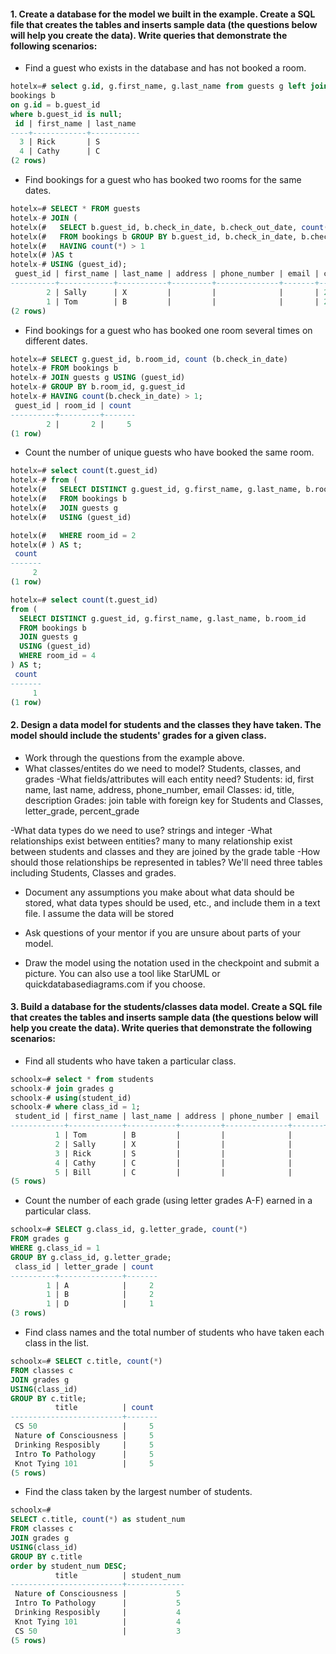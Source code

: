#### 1. Create a database for the model we built in the example. Create a SQL file that creates the tables and inserts sample data (the questions below will help you create the data). Write queries that demonstrate the following scenarios:

- Find a guest who exists in the database and has not booked a room.

```SQL
hotelx=# select g.id, g.first_name, g.last_name from guests g left join
bookings b
on g.id = b.guest_id
where b.guest_id is null;
 id | first_name | last_name
----+------------+-----------
  3 | Rick       | S
  4 | Cathy      | C
(2 rows)

```
- Find bookings for a guest who has booked two rooms for the same dates.

```SQL
hotelx=# SELECT * FROM guests
hotelx-# JOIN (
hotelx(#   SELECT b.guest_id, b.check_in_date, b.check_out_date, count(*)
hotelx(#   FROM bookings b GROUP BY b.guest_id, b.check_in_date, b.check_out_date
hotelx(#   HAVING count(*) > 1
hotelx(# )AS t
hotelx-# USING (guest_id);
 guest_id | first_name | last_name | address | phone_number | email | check_in_date | check_out_date | count
----------+------------+-----------+---------+--------------+-------+---------------+----------------+-------
        2 | Sally      | X         |         |              |       | 2017-06-23    | 2017-06-25     |     2
        1 | Tom        | B         |         |              |       | 2017-06-22    | 2017-06-23     |     2
(2 rows)
```
- Find bookings for a guest who has booked one room several times on different dates.

```SQL
hotelx=# SELECT g.guest_id, b.room_id, count (b.check_in_date)
hotelx-# FROM bookings b
hotelx-# JOIN guests g USING (guest_id)
hotelx-# GROUP BY b.room_id, g.guest_id
hotelx-# HAVING count(b.check_in_date) > 1;
 guest_id | room_id | count
----------+---------+-------
        2 |       2 |     5
(1 row)
```
- Count the number of unique guests who have booked the same room.

```SQL
hotelx=# select count(t.guest_id)
hotelx-# from (
hotelx(#   SELECT DISTINCT g.guest_id, g.first_name, g.last_name, b.room_id
hotelx(#   FROM bookings b
hotelx(#   JOIN guests g
hotelx(#   USING (guest_id)

hotelx(#   WHERE room_id = 2
hotelx(# ) AS t;
 count
-------
     2
(1 row)

hotelx=# select count(t.guest_id)
from (
  SELECT DISTINCT g.guest_id, g.first_name, g.last_name, b.room_id
  FROM bookings b
  JOIN guests g
  USING (guest_id)
  WHERE room_id = 4
) AS t;
 count
-------
     1
(1 row)
```

#### 2. Design a data model for students and the classes they have taken. The model should include the students' grades for a given class.

- Work through the questions from the example above.
- What classes/entites do we need to model? Students, classes, and grades
-What fields/attributes will each entity need?
Students: id, first name, last name, address, phone_number, email
Classes: id, title, description
Grades: join table with foreign key for Students and Classes, letter_grade, percent_grade

-What data types do we need to use? strings and integer
-What relationships exist between entities? many to many relationship exist between students and classes and they are joined by the grade table
-How should those relationships be represented in tables? We'll need three tables including Students, Classes and grades.

- Document any assumptions you make about what data should be stored, what data types should be used, etc., and include them in a text file.
I assume the data will be stored

- Ask questions of your mentor if you are unsure about parts of your model.

- Draw the model using the notation used in the checkpoint and submit a picture. You can also use a tool like StarUML or quickdatabasediagrams.com if you choose.

#### 3. Build a database for the students/classes data model. Create a SQL file that creates the tables and inserts sample data (the questions below will help you create the data). Write queries that demonstrate the following scenarios:

- Find all students who have taken a particular class.

```SQL
schoolx=# select * from students
schoolx-# join grades g
schoolx-# using(student_id)
schoolx-# where class_id = 1;
 student_id | first_name | last_name | address | phone_number | email | graduation_year | grade_id | class_id | letter_grade | percent_grade
------------+------------+-----------+---------+--------------+-------+-----------------+----------+----------+--------------+---------------
          1 | Tom        | B         |         |              |       |                 |        1 |        1 | A            |
          2 | Sally      | X         |         |              |       |                 |        6 |        1 | A            |
          3 | Rick       | S         |         |              |       |                 |       11 |        1 | A            |
          4 | Cathy      | C         |         |              |       |                 |       16 |        1 | A            |
          5 | Bill       | C         |         |              |       |                 |       21 |        1 | A            |
(5 rows)
```
- Count the number of each grade (using letter grades A-F) earned in a particular class.

```SQL
schoolx=# SELECT g.class_id, g.letter_grade, count(*)
FROM grades g
WHERE g.class_id = 1
GROUP BY g.class_id, g.letter_grade;
 class_id | letter_grade | count
----------+--------------+-------
        1 | A            |     2
        1 | B            |     2
        1 | D            |     1
(3 rows)
```

- Find class names and the total number of students who have taken each class in the list.

```SQL
schoolx=# SELECT c.title, count(*)
FROM classes c
JOIN grades g
USING(class_id)
GROUP BY c.title;
          title          | count
-------------------------+-------
 CS 50                   |     5
 Nature of Consciousness |     5
 Drinking Resposibly     |     5
 Intro To Pathology      |     5
 Knot Tying 101          |     5
(5 rows)
```


- Find the class taken by the largest number of students.

```SQL
schoolx=#
SELECT c.title, count(*) as student_num
FROM classes c
JOIN grades g
USING(class_id)
GROUP BY c.title
order by student_num DESC;
          title          | student_num
-------------------------+-------------
 Nature of Consciousness |           5
 Intro To Pathology      |           5
 Drinking Resposibly     |           4
 Knot Tying 101          |           4
 CS 50                   |           3
(5 rows)

```
